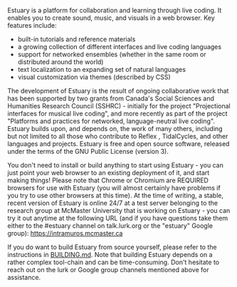 Estuary is a platform for collaboration and learning through live coding. It enables you to create sound, music, and visuals in a web browser. Key features include:

- built-in tutorials and reference materials
- a growing collection of different interfaces and live coding languages
- support for networked ensembles (whether in the same room or distributed around the world)
- text localization to an expanding set of natural languages
- visual customization via themes (described by CSS)

The development of Estuary is the result of ongoing collaborative work that has been supported by two grants from Canada's Social Sciences and Humanities Research Council (SSHRC) - initially for the project "Projectional interfaces for musical live coding", and more recently as part of the project "Platforms and practices for networked, language-neutral live coding". Estuary builds upon, and depends on, the work of many others, including but not limited to all those who contribute to Reflex , TidalCycles, and other languages and projects. Estuary is free and open source software, released under the terms of the GNU Public License (version 3).

You don't need to install or build anything to start using Estuary - you can just point your web browser to an existing deployment of it, and start making things! Please note that Chrome or Chromium are REQUIRED browsers for use with Estuary (you will almost certainly have problems if you try to use other browsers at this time). At the time of writing, a stable, recent version of Estuary is online 24/7 at a test server belonging to the research group at McMaster University that is working
  on Estuary - you can try it out anytime at the following URL (and if you have
  questions take them either to the &num;estuary channel on talk.lurk.org
  or the "estuary" Google group): https://intramuros.mcmaster.ca

If you do want to build Estuary from source yourself, please refer to the instructions in [BUILDING.md](BUILDING.md). Note that building Estuary depends on a rather complex tool-chain and can be time-consuming. Don't hesitate to reach out on the lurk or Google group channels mentioned above for assistance.
